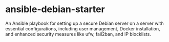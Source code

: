 # ansible-debian-starter
An Ansible playbook for setting up a secure Debian server on a server with essential configurations, including user management, Docker installation, and enhanced security measures like ufw, fail2ban, and IP blocklists.
